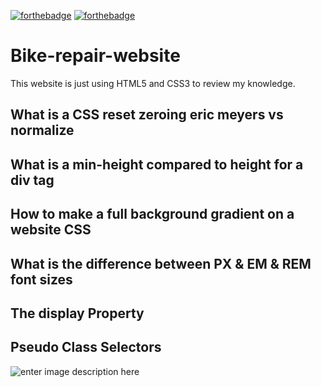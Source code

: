 

[![forthebadge](https://camo.githubusercontent.com/7998890254268d8ed476c9f66d3fa59d21dd354d2090036083c82af4cda2a0eb/68747470733a2f2f666f7274686562616467652e636f6d2f696d616765732f6261646765732f6275696c742d776974682d6c6f76652e737667)](https://forthebadge.com/)  [![forthebadge](https://camo.githubusercontent.com/eea5ac53b58abf845b429501b3e8577915df630ce4cddb1192333b01252e96da/68747470733a2f2f666f7274686562616467652e636f6d2f696d616765732f6261646765732f6d6164652d776974682d637261796f6e732e737667)](https://forthebadge.com/)
# Bike-repair-website
This website is just using HTML5 and CSS3 to review my knowledge.

## What is a CSS reset zeroing eric meyers vs normalize
## What is a min-height compared to height for a div tag
## How to make a full background gradient on a website CSS
## What is the difference between PX & EM & REM font sizes
## The display Property
## Pseudo Class Selectors

![enter image description here](https://user-images.githubusercontent.com/105150447/222259831-c002966c-93ce-414b-ad77-8fd3f3aac00b.png)
